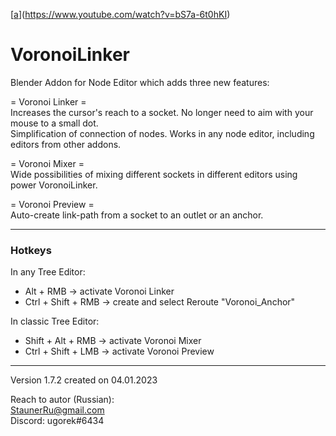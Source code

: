 [[a](https://img.youtube.com/vi/bS7a-6t0hKI/0.jpg)](https://www.youtube.com/watch?v=bS7a-6t0hKI)

# VoronoiLinker
Blender Addon for Node Editor which adds three new features:

= Voronoi Linker =  
Increases the cursor's reach to a socket. No longer need to aim with your mouse to a small dot.  
Simplification of connection of nodes. Works in any node editor, including editors from other addons.  

= Voronoi Mixer =  
Wide possibilities of mixing different sockets in different editors using power VoronoiLinker.

= Voronoi Preview =  
Auto-create link-path from a socket to an outlet or an anchor.

---
### Hotkeys

In any Tree Editor:  
 + Alt + RMB  -> activate Voronoi Linker  
 + Ctrl + Shift + RMB -> create and select Reroute "Voronoi_Anchor"

In classic Tree Editor:  
 + Shift + Alt + RMB -> activate Voronoi Mixer
 + Ctrl + Shift + LMB -> activate Voronoi Preview  

---

Version 1.7.2 created on 04.01.2023

Reach to autor (Russian):  
StaunerRu@gmail.com  
Discord: ugorek#6434

[Email]: StaunerRu@gmail.com

